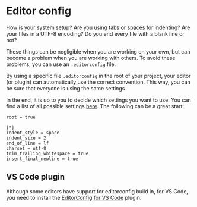 # Editor config

How is your system setup? Are you using [tabs or spaces](https://www.youtube.com/watch?v=SsoOG6ZeyUI) for indenting? Are your files in a UTF-8 encoding? Do you end every file with a blank line or not?

These things can be negligible when you are working on your own, but can become a problem when you are working with others. To avoid these problems, you can use an `.editorconfig` file.

By using a specific file `.editorconfig` in the root of your project, your editor (or plugin) can automatically use the correct convention. This way, you can be sure that everyone is using the same settings.

In the end, it is up to you to decide which settings you want to use. You can find a list of all possible settings [here](http://editorconfig.org/#file-format-details). The following can be a great start:

```editorconfig
root = true

[*]
indent_style = space
indent_size = 2
end_of_line = lf
charset = utf-8
trim_trailing_whitespace = true
insert_final_newline = true
```

## VS Code plugin

Although some editors have support for editorconfig build in, for VS Code, you need to install the [EditorConfig for VS Code](https://marketplace.visualstudio.com/items?itemName=EditorConfig.EditorConfig) plugin.
